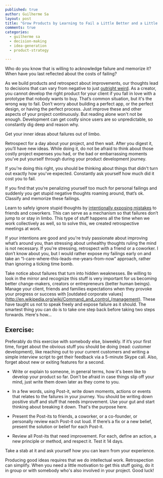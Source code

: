 ```yaml
---
published: true
author: Guilherme Sa
layout: post
title: "Grow Products by Learning to Fail a Little Better and a Little Faster"
comments: true
categories:
  - guilherme sa
  - decision-making
  - idea-generation
  - product-strategy

---
```


Who do you know that is willing to acknowledge failure and memorize it? When have you last reflected about the costs of failing? 

As we build products and retrospect about improvements, our thoughts lead to decisions that can vary from negative to just [outright weird](http://techcrunch.com/2014/03/01/our-dangerous-obsession-with-the-mvp/). As a creator, you cannot develop the right product for your client if you fall in love with a prototype that nobody wants to buy. That’s common situation, but it's the wrong way to fail. Don’t worry about building a perfect app, or the perfect design, or having the perfect process. Just improve these and other aspects of your project continuously. But reading alone won't not be enough. Development can get costly since users are so unpredictable, so constantly dig deep and reason why. 

<!--more-->

Get your inner ideas about failures out of limbo.

Retrospect for a day about your project, and then wait. After you digest it, you’ll have new ideas. While doing it, do not be afraid to think about those costly project expenses you had, or the bad or embarrassing moments you’ve put yourself through during your product development journey.

If you're doing this right, you should be thinking about things that didn't turn out exactly how you've expected. Constantly ask yourself how much did it cost you to fail.

If you find that you’re penalizing yourself too much for personal failings and suddenly you get stupid negative thoughts roaming around, that’s ok. Classify and memorize these failings. 

Learn to safely ignore stupid thoughts by [intentionally exposing mistakes](http://www.amazon.com/dp/1592407331/ref=wl_it_dp_o_pC_nS_ttl?_encoding=UTF8&colid=19YIDUV9BAOE&coliid=I3BYFJET0IMJ6R) to friends and coworkers. This can serve as a mechanism so that failures don’t jump to or stay in limbo. This type of stuff happens all the time when we work collectively as well, so to solve this, we created retrospective meetings at work. 

If your intentions are good and you're truly passionate about improving what’s around you, than stressing about unhealthy thoughts ruling the mind is not necessary. If you're stressing, retrospect with a friend or a coworker. I don’t know about you, but I would rather expose my failings early on and take an “I-care-where-this-leads-me-years-from-now” approach, rather than ignoring a ticking time bomb.

Take notice about failures that turn into hidden weaknesses. Be willing to look in the mirror and recognize this stuff is very important for us becoming better change-makers, creators or entrepreneurs (better human beings). Manage your client, friends and families expectations when they provoke your progress or success with [outdated corporate values] (http://en.wikipedia.org/wiki/Command_and_control_(management). These have taught us not to speak freely and expose failure as it should. The smartest thing you can do is to take one step back before taking two steps forwards. Here's how...

## Exercise: 

Preferably do this exercise with somebody else, biweekly. If it’s your first time, forget about the obvious stuff you should be doing (read: customer development), like reaching out to your current customers and writing a simple interview script to get their feedback via a 5-minute Skype call. Also, forget about new or exiting features for a second. 

- Write or explain to someone, in general terms, how it's been like to develop your product so far. Don't be afraid in case things slip off your mind, just write them down later as they come to you.

- In a few words, using Post-it, write down moments, actions or events that relates to the failures in your journey. You should be writing down positive stuff and stuff that needs improvement. Use your gut and start thinking about breaking it down. That's the purpose here.

- Present the Post-its to friends, a coworker, or a co-founder, or personally review each Post-it out loud. If there’s a fix or a new belief, present the solution or belief for each Post-it.

- Review all Post-its that need improvement. For each, define an action, a new principle or method, and respect it. Test it 14 days.

Take a stab at it and ask yourself how you can learn from your experience.

Producing good ideas requires that we do intellectual work. Retrospection can simplify. When you need a little motivation to get this stuff going, do it in group or with somebody who's also involved in your project. Good luck!
